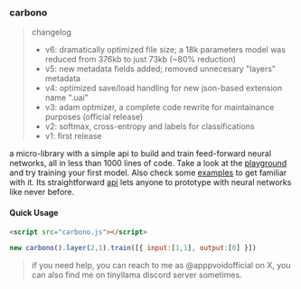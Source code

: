 ### carbono

> changelog
> - v6: dramatically optimized file size; a 18k parameters model was reduced from 376kb to just 73kb (~80% reduction)
> - v5: new metadata fields added; removed unnecesary "layers" metadata
> - v4: optimized save/load handling for new json-based extension name ".uai"
> - v3: adam optmizer, a complete code rewrite for maintainance purposes (official release)
> - v2: softmax, cross-entropy and labels for classifications
> - v1: first release

a micro-library with a simple api to build and train feed-forward neural networks, all in less than 1000 lines of code. Take a look at the [playground](https://huggingface.co/spaces/appvoid/carbono) and try training your first model. Also check some [examples](https://github.com/appvoid/carbono/blob/main/examples.md) to get familiar with it. Its straightforward [api](https://github.com/appvoid/carbono/blob/main/api.md) lets anyone to prototype with neural networks like never before.

#### Quick Usage
```html
<script src="carbono.js"></script>
```

```javascript
new carbono().layer(2,1).train([{ input:[1,1], output:[0] }])
```

> if you need help, you can reach to me as @apppvoidofficial on X, you can also find me on tinyllama discord server sometimes.
